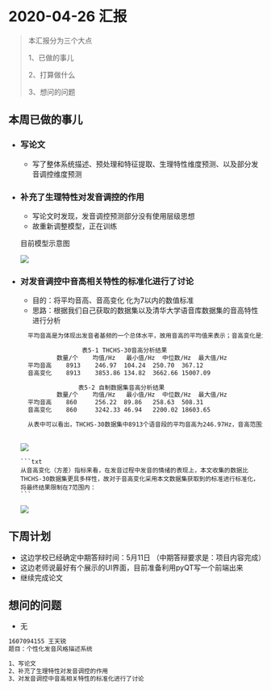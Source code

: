 # 2020-04-26 汇报

> 本汇报分为三个大点
>
> 1、已做的事儿
>
> 2、打算做什么
>
> 3、想问的问题

## 本周已做的事儿

* ###  写论文

  * 写了整体系统描述、预处理和特征提取、生理特性维度预测、以及部分发音调控维度预测

* ### 补充了生理特性对发音调控的作用

  * 写论文时发现，发音调控预测部分没有使用层级思想
  * 故重新调整模型，正在训练

  目前模型示意图

  ![](https://s1.ax1x.com/2020/04/26/JcwKPA.png)

* ### 对发音调控中音高相关特性的标准化进行了讨论

  * 目的：将平均音高、音高变化  化为7以内的数值标准
  * 思路：根据我们自己获取的数据集以及清华大学语音库数据集的音高特性进行分析

  ```txt
  	平均音高是为体现出发音者基频的一个总体水平，故用音高的平均值来表示；音高变化是为体现出发音者基频波动的总体情况，故用音高的方差来表示。基音周期变化范围大 ,从老年男性的 80Hz 到儿童女性的500Hz[参考文献]，为将结果调整到数值7（本文数据集label均以7为最大值）以内，本文对清华大学的语音数据集THCHS-30以及自己收集的数据集做了音高的提取和分析。THCHS-30数据集中共有8913段语音文件，本文收集的有860段语音文件，分别对两个数据集的所有音频进行了音高特征的提取和分析，结果如表5-1、5-2所示。
  
                   表5-1 THCHS-30音高分析结果
        	数量/个	均值/Hz  	最小值/Hz	中位数/Hz 	最大值/Hz  
    平均音高	8913	246.97 	104.24	250.70 	367.12  
    音高变化	8913	3853.86	134.82	3662.66	15007.09
  
                  表5-2 自制数据集音高分析结果
        	数量/个	均值/Hz  	最小值/Hz	中位数/Hz 	最大值/Hz  
    平均音高	860 	256.22 	89.86 	258.63 	508.31  
    音高变化	860 	3242.33	46.94 	2200.02	18603.65
  
  	从表中可以看出，THCHS-30数据集中8913个语音段的平均音高为246.97Hz，音高范围为104.24Hz-367.12Hz；本文收集的数据集中860个语音段的平均音高为256.22Hz，音高范围为89.86Hz-508.31Hz；文献提到人发音的基音周期变化范围较大，其范围大致为：老年男性的80Hz到儿童女性的500Hz；由此可见，THCHS-30数据集中发音者的数量以及发音者的发音方式风格都比较局限，而本文收集的数据集大致符合该范围。根据对收集数据的分析以及相关文献的查阅，本文对平均音高获取公式添加了一步标准化操作，将数值限制在7的范围内，具体计算方式如下：
    
  ```

  ![](https://s1.ax1x.com/2020/04/26/JcwXRI.png)

      ```txt
      从音高变化（方差）指标来看，在发音过程中发音的情绪的表现上，本文收集的数据比THCHS-30数据集更具多样性，故对于音高变化采用本文数据集获取到的标准进行标准化，将最终结果限制在7范围内：
      ```

  ![](https://s1.ax1x.com/2020/04/26/Jc0kJs.png)


## 下周计划

- 这边学校已经确定中期答辩时间：5月11日  （中期答辩要求是：项目内容完成）
- 这边老师说最好有个展示的UI界面，目前准备利用pyQT写一个前端出来
- 继续完成论文

## 想问的问题

- 无

```txt
1607094155 王天锐
题目：个性化发音风格描述系统

1、写论文
2、补充了生理特性对发音调控的作用
3、对发音调控中音高相关特性的标准化进行了讨论
```

